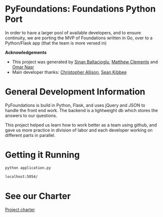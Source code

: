 # PyFoundations: Foundations Python Port

In order to have a larger pool of available developers, and to ensure continuity, we are porting the MVP of Foundations written in Go, over to a Python/Flask app (that the team is more versed in)

**Acknowledgements**

* This project was generated by [Sinan Baltacioglu](https://medium.com/the-mighty-weasel), [Matthew Clements](https://github.com/clements-m) and [Omar Nasr](https://twitter.com/thenextmusk/media)
* Main developer thanks: [Christopher Allison](https://github.com/ToferC), [Sean Kibbee](https://github.com/sdkibb) 

# General Development Information

PyFoundations is build in Python, Flask, and uses jQuery and JSON to handle the front end work. The backend is a lightweight db which stores the answers to our questions. 

This project helped us learn how to work better as a team using github, and gave us more practice in division of labor and each developer working on different parts in parallel.

# Getting it Running

```bash
python application.py
```

```bash
localhost:5054/
```

# See our Charter

[Project charter](CHARTER.md)